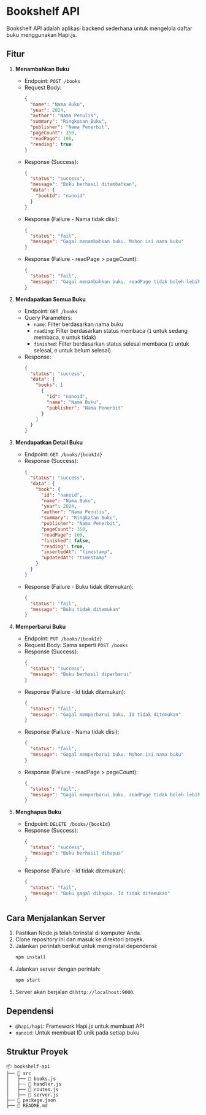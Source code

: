 
# Bookshelf API

Bookshelf API adalah aplikasi backend sederhana untuk mengelola daftar buku menggunakan Hapi.js.

## Fitur

1. **Menambahkan Buku**
   - Endpoint: `POST /books`
   - Request Body:
     ```json
     {
       "name": "Nama Buku",
       "year": 2024,
       "author": "Nama Penulis",
       "summary": "Ringkasan Buku",
       "publisher": "Nama Penerbit",
       "pageCount": 350,
       "readPage": 100,
       "reading": true
     }
     ```
   - Response (Success):
     ```json
     {
       "status": "success",
       "message": "Buku berhasil ditambahkan",
       "data": {
         "bookId": "nanoid"
       }
     }
     ```
   - Response (Failure - Nama tidak diisi):
     ```json
     {
       "status": "fail",
       "message": "Gagal menambahkan buku. Mohon isi nama buku"
     }
     ```
   - Response (Failure - readPage > pageCount):
     ```json
     {
       "status": "fail",
       "message": "Gagal menambahkan buku. readPage tidak boleh lebih besar dari pageCount"
     }
     ```

2. **Mendapatkan Semua Buku**
   - Endpoint: `GET /books`
   - Query Parameters:
     - `name`: Filter berdasarkan nama buku
     - `reading`: Filter berdasarkan status membaca (`1` untuk sedang membaca, `0` untuk tidak)
     - `finished`: Filter berdasarkan status selesai membaca (`1` untuk selesai, `0` untuk belum selesai)
   - Response:
     ```json
     {
       "status": "success",
       "data": {
         "books": [
           {
             "id": "nanoid",
             "name": "Nama Buku",
             "publisher": "Nama Penerbit"
           }
         ]
       }
     }
     ```

3. **Mendapatkan Detail Buku**
   - Endpoint: `GET /books/{bookId}`
   - Response (Success):
     ```json
     {
       "status": "success",
       "data": {
         "book": {
           "id": "nanoid",
           "name": "Nama Buku",
           "year": 2024,
           "author": "Nama Penulis",
           "summary": "Ringkasan Buku",
           "publisher": "Nama Penerbit",
           "pageCount": 350,
           "readPage": 100,
           "finished": false,
           "reading": true,
           "insertedAt": "timestamp",
           "updatedAt": "timestamp"
         }
       }
     }
     ```
   - Response (Failure - Buku tidak ditemukan):
     ```json
     {
       "status": "fail",
       "message": "Buku tidak ditemukan"
     }
     ```

4. **Memperbarui Buku**
   - Endpoint: `PUT /books/{bookId}`
   - Request Body: Sama seperti `POST /books`
   - Response (Success):
     ```json
     {
       "status": "success",
       "message": "Buku berhasil diperbarui"
     }
     ```
   - Response (Failure - Id tidak ditemukan):
     ```json
     {
       "status": "fail",
       "message": "Gagal memperbarui buku. Id tidak ditemukan"
     }
     ```
   - Response (Failure - Nama tidak diisi):
     ```json
     {
       "status": "fail",
       "message": "Gagal memperbarui buku. Mohon isi nama buku"
     }
     ```
   - Response (Failure - readPage > pageCount):
     ```json
     {
       "status": "fail",
       "message": "Gagal memperbarui buku. readPage tidak boleh lebih besar dari pageCount"
     }
     ```

5. **Menghapus Buku**
   - Endpoint: `DELETE /books/{bookId}`
   - Response (Success):
     ```json
     {
       "status": "success",
       "message": "Buku berhasil dihapus"
     }
     ```
   - Response (Failure - Id tidak ditemukan):
     ```json
     {
       "status": "fail",
       "message": "Buku gagal dihapus. Id tidak ditemukan"
     }
     ```

## Cara Menjalankan Server
1. Pastikan Node.js telah terinstal di komputer Anda.
2. Clone repository ini dan masuk ke direktori proyek.
3. Jalankan perintah berikut untuk menginstal dependensi:
   ```sh
   npm install
   ```
4. Jalankan server dengan perintah:
   ```sh
   npm start
   ```
5. Server akan berjalan di `http://localhost:9000`.

## Dependensi
- `@hapi/hapi`: Framework Hapi.js untuk membuat API
- `nanoid`: Untuk membuat ID unik pada setiap buku

## Struktur Proyek
```
📦 bookshelf-api
├── 📂 src
│   ├── 📄 books.js
│   ├── 📄 handler.js
│   ├── 📄 routes.js
│   ├── 📄 server.js
├── 📄 package.json
├── 📄 README.md
```


